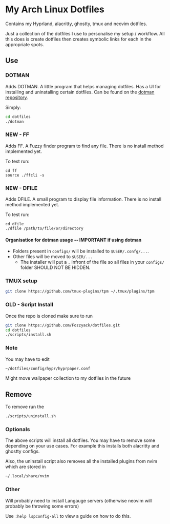  
# My Arch Linux Dotfiles

Contains my Hyprland, alacritty, ghostty, tmux and neovim dotfiles.

Just a collection of the dotfiles I use to personalise my setup / workflow. All this does is create dotfiles then
creates symbolic links for each in the appropriate spots.

## Use 

### DOTMAN

Adds DOTMAN. A little program that helps managing dotfiles. Has a UI for installing and uninstalling certain dotfiles.
Can be found on the [dotman repository](https://github.com/Fozzyack/dotfile-manager).

Simply:
```bash
cd dotfiles
./dotman

```

### NEW - FF

Adds FF. A Fuzzy finder program to find any file.
There is no install method implemented yet.

To test run:

```
cd ff
source ./ffcli -s
```

### NEW - DFILE

Adds DFILE. A small program to display file information.
There is no install method implemented yet.

To test run:

```
cd dfile 
./dfile /path/to/file/or/directory
```

#### Organisation for dotman usage -- IMPORTANT if using dotman

- Folders present in ```configs/``` will be installed to ```$USER/.confg/...```.
- Other files will be moved to ```$USER/...```
    - The installer will put a `.` infront of the file so all files in your ```configs/``` folder SHOULD NOT BE HIDDEN.
### TMUX setup
```bash
git clone https://github.com/tmux-plugins/tpm ~/.tmux/plugins/tpm
```

### OLD - Script Install

Once the repo is cloned make sure to run

```  bash
git clone https://github.com/Fozzyack/dotfiles.git 
cd dotfiles 
./scripts/install.sh 

```

### Note

You may have to edit 
```bash
~/dotfiles/config/hypr/hyprpaper.conf
```
Might move wallpaper collection to my dotfiles in the future

## Remove

To remove run the 
```bash
./scripts/uninstall.sh 
```

### Optionals

The above scripts will install all dotfiles. You may have to remove some depending on your use cases. For example this
installs both alacritty and ghostty configs.

Also, the uninstall script also removes all the installed plugins from nvim which are stored in
```bash
~/.local/share/nvim
```

### Other

Will probably need to install Langauge servers (otherwise neovim will probably be throwing some errors)

Use ```:help lspconfig-all``` to view a guide on how to do this.


